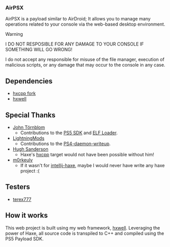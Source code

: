 ### AirPSX
AirPSX is a payload similar to AirDroid; It allows you to manage many operations related to your console via the web-based desktop environment.

> [!WARNING]
> I DO NOT RESPOSIBLE FOR ANY DAMAGE TO YOUR CONSOLE IF SOMETHING WILL GO WRONG!
>
> I do not accept any responsible for misuse of the file manager, execution of malicious scripts, or any damage that may occur to the console in any case.

## Dependencies
- [hxcpp fork](https://github.com/barisyild/hxcpp)
- [hxwell](https://github.com/barisyild/hxwell)

## Special Thanks
- [John Törnblom](https://github.com/john-tornblom)
    - Contributions to the [PS5 SDK](https://github.com/ps5-payload-dev/sdk) and [ELF Loader](https://github.com/ps5-payload-dev/elfldr).
- [LightningMods](https://github.com/LightningMods)
    - Contributions to the [PS4-daemon-writeup](https://github.com/LightningMods/PS4-daemon-writeup).
- [Hugh Sanderson](https://github.com/hughsando)
    - Haxe's [hxcpp](https://github.com/HaxeFoundation/hxcpp) target would not have been possible without him!
- [m0rkeulv](https://github.com/m0rkeulv)
    - If it wasn't for [intellij-haxe](https://github.com/HaxeFoundation/intellij-haxe), maybe I would never have write any haxe project :(

## Testers
- [terex777](https://x.com/TeRex777_)

## How it works
This web project is built using my web framework, [hxwell](https://github.com/barisyild/hxwell). Leveraging the power of Haxe, all source code is transpiled to C++ and compiled using the PS5 Payload SDK.